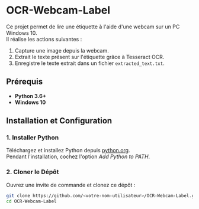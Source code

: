 # OCR-Webcam-Label

Ce projet permet de lire une étiquette à l'aide d'une webcam sur un PC Windows 10.  
Il réalise les actions suivantes :  
1. Capture une image depuis la webcam.  
2. Extrait le texte présent sur l'étiquette grâce à Tesseract OCR.  
3. Enregistre le texte extrait dans un fichier `extracted_text.txt`.

## Prérequis

- **Python 3.6+**  
- **Windows 10**

## Installation et Configuration

### 1. Installer Python

Téléchargez et installez Python depuis [python.org](https://www.python.org/downloads/).  
Pendant l'installation, cochez l'option *Add Python to PATH*.

### 2. Cloner le Dépôt

Ouvrez une invite de commande et clonez ce dépôt :

```bash
git clone https://github.com/<votre-nom-utilisateur>/OCR-Webcam-Label.git
cd OCR-Webcam-Label
